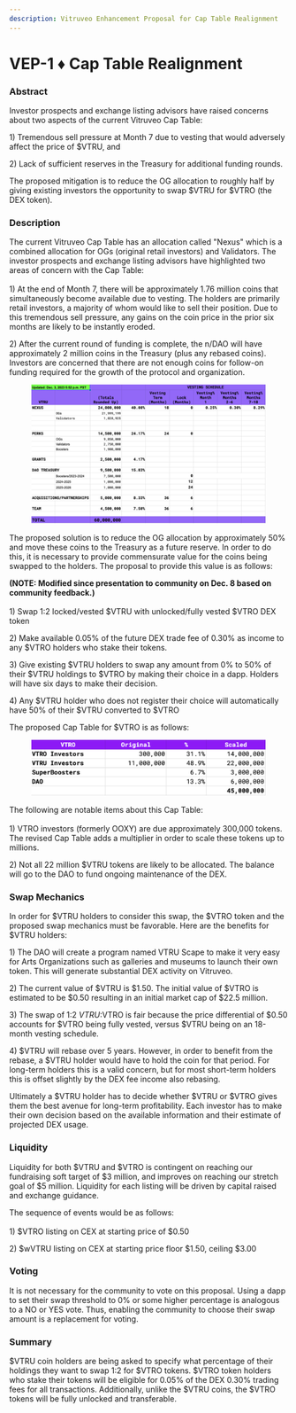 ```yaml
---
description: Vitruveo Enhancement Proposal for Cap Table Realignment
---
```


# VEP-1 ♦︎ Cap Table Realignment

### Abstract

Investor prospects and exchange listing advisors have raised concerns about two aspects of the current Vitruveo Cap Table:&#x20;

1\) Tremendous sell pressure at Month 7 due to vesting that would adversely affect the price of $VTRU, and&#x20;

2\) Lack of sufficient reserves in the Treasury for additional funding rounds.&#x20;

The proposed mitigation is to reduce the OG allocation to roughly half by giving existing investors the opportunity to swap $VTRU for $VTRO (the DEX token).

### Description

The current Vitruveo Cap Table has an allocation called "Nexus" which is a combined allocation for OGs (original retail investors) and Validators. The investor prospects and exchange listing advisors have highlighted two areas of concern with the Cap Table:\
\
1\) At the end of Month 7, there will be approximately 1.76 million coins that simultaneously become available due to vesting. The holders are primarily retail investors, a majority of whom would like to sell their position. Due to this tremendous sell pressure, any gains on the coin price in the prior six months are likely to be instantly eroded.

2\) After the current round of funding is complete, the n/DAO will have approximately 2 million coins in the Treasury (plus any rebased coins). Investors are concerned that there are not enough coins for follow-on funding required for the growth of the protocol and organization.&#x20;

<figure><img src=".gitbook/assets/image.png" alt=""><figcaption></figcaption></figure>

The proposed solution is to reduce the OG allocation by approximately 50% and move these coins to the Treasury as a future reserve. In order to do this, it is necessary to provide commensurate value for the coins being swapped to the holders. The proposal to provide this value is as follows:

**(NOTE: Modified since presentation to community on Dec. 8 based on community feedback.)**\
\
1\) Swap 1:2 locked/vested $VTRU with unlocked/fully vested $VTRO DEX token

2\) Make available 0.05% of the future DEX trade fee of 0.30% as income to any $VTRO holders who stake their tokens.

3\) Give existing $VTRU holders to swap any amount from 0% to 50% of their $VTRU holdings to $VTRO by making their choice in a dapp. Holders will have six days to make their decision.

4\) Any $VTRU holder who does not register their choice will automatically have 50% of their $VTRU converted to $VTRO

The proposed Cap Table for $VTRO is as follows:

<figure><img src=".gitbook/assets/image (1).png" alt=""><figcaption></figcaption></figure>

The following are notable items about this Cap Table:\
\
1\) VTRO investors (formerly OOXY) are due approximately 300,000 tokens. The revised Cap Table adds a multiplier in order to scale these tokens up to millions.

2\) Not all 22 million $VTRU tokens are likely to be allocated. The balance will go to the DAO to fund ongoing maintenance of the DEX.

### Swap Mechanics

In order for $VTRU holders to consider this swap, the $VTRO token and the proposed swap mechanics must be favorable. Here are the benefits for $VTRU holders:

1\) The DAO will create a program named VTRU Scape to make it very easy for Arts Organizations such as galleries and museums to launch their own token. This will generate substantial DEX activity on Vitruveo.

2\) The current value of $VTRU is $1.50. The initial value of $VTRO is estimated to be $0.50 resulting in an initial market cap of $22.5 million.

3\) The swap of 1:2 $VTRU:$VTRO is fair because the price differential of $0.50 accounts for $VTRO being fully vested, versus $VTRU being on an 18-month vesting schedule.

4\) $VTRU will rebase over 5 years. However, in order to benefit from the rebase, a $VTRU holder would have to hold the coin for that period. For long-term holders this is a valid concern, but for most short-term holders this is offset slightly by the DEX fee income also rebasing.

Ultimately a $VTRU holder has to decide whether $VTRU or $VTRO gives them the best avenue for long-term profitability. Each investor has to make their own decision based on the available information and their estimate of projected DEX usage.

### Liquidity

Liquidity for both $VTRU and $VTRO is contingent on reaching our fundraising soft target of $3 million, and improves on reaching our stretch goal of $5 million. Liquidity for each listing will be driven by capital raised and exchange guidance.

The sequence of events would be as follows:\
\
1\) $VTRO listing on CEX at starting price of $0.50

2\) $wVTRU listing on CEX at starting price floor $1.50, ceiling $3.00

### Voting

It is not necessary for the community to vote on this proposal. Using a dapp to set their swap threshold to 0% or some higher percentage is analogous to a NO or YES vote. Thus, enabling the community to choose their swap amount is a replacement for voting.

### Summary

$VTRU coin holders are being asked to specify what percentage of their holdings they want to swap 1:2 for $VTRO tokens. $VTRO token holders who stake their tokens will be eligible for 0.05% of the DEX 0.30% trading fees for all transactions. Additionally, unlike the $VTRU coins, the $VTRO tokens will be fully unlocked and transferable.

